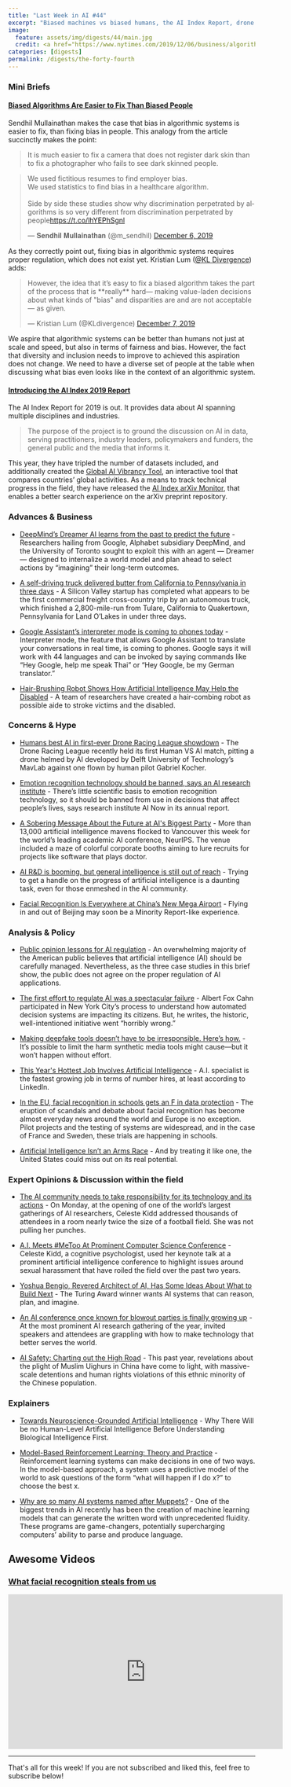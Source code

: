 ```yaml
---
title: "Last Week in AI #44"
excerpt: "Biased machines vs biased humans, the AI Index Report, drone racing and more!"
image: 
  feature: assets/img/digests/44/main.jpg
  credit: <a href="https://www.nytimes.com/2019/12/06/business/algorithm-bias-fix.html"> Tim Cook / New York Times</a>
categories: [digests]
permalink: /digests/the-forty-fourth
---
```


### Mini Briefs

#### [Biased Algorithms Are Easier to Fix Than Biased People](https://www.nytimes.com/2019/12/06/business/algorithm-bias-fix.html)

Sendhil Mullainathan makes the case that bias in algorithmic systems is easier to fix, than fixing bias in people. This analogy from the article succinctly makes the point:

> It is much easier to fix a camera that does not register dark skin than to fix a photographer who fails to see dark skinned people.

<blockquote class="twitter-tweet"><p lang="en" dir="ltr">We used fictitious resumes to find employer bias.<br>We used statistics to find bias in a healthcare algorithm. <br><br>Side by side these studies show why discrimination perpetrated by algorithms is so very different from discrimination perpetrated by people<a href="https://t.co/lhYEPhSgnl">https://t.co/lhYEPhSgnl</a></p>&mdash; 𝐒𝐞𝐧𝐝𝐡𝐢𝐥 𝐌𝐮𝐥𝐥𝐚𝐢𝐧𝐚𝐭𝐡𝐚𝐧 (@m_sendhil) <a href="https://twitter.com/m_sendhil/status/1203001552648245249?ref_src=twsrc%5Etfw">December 6, 2019</a></blockquote> <script async src="https://platform.twitter.com/widgets.js" charset="utf-8"></script>

As they correctly point out, fixing bias in algorithmic systems requires proper regulation, which does not exist yet. Kristian Lum ([@KL Divergence](https://twitter.com/KLdivergence/)) adds: 

<blockquote class="twitter-tweet"><p lang="en" dir="ltr">However, the idea that it’s easy to fix a biased algorithm takes the part of the process that is **really** hard— making value-laden decisions about what kinds of &quot;bias&quot; and disparities are and are not acceptable — as given.</p>&mdash; Kristian Lum (@KLdivergence) <a href="https://twitter.com/KLdivergence/status/1203143691168342017?ref_src=twsrc%5Etfw">December 7, 2019</a></blockquote> <script async src="https://platform.twitter.com/widgets.js" charset="utf-8"></script>

We aspire that algorithmic systems can be better than humans not just at scale and speed, but also in terms of fairness and bias. However, the fact that diversity and inclusion needs to improve to achieved this aspiration does not change. We need to have a diverse set of people at the table when discussing what bias even looks like in the context of an algorithmic system.  

#### [Introducing the AI Index 2019 Report](https://hai.stanford.edu/news/introducing-ai-index-2019-report)

The AI Index Report for 2019 is out. It provides data about AI spanning multiple disciplines and industries. 

> The purpose of the project is to ground the discussion on AI in data, serving practitioners, industry leaders, policymakers and funders, the general public and the media that informs it. 

This year, they have tripled the number of datasets included, and additionally created the [Global AI Vibrancy Tool](http://vibrancy.aiindex.org/), an interactive tool that compares countries’ global activities. As a means to track technical progress in the field, they have released the [AI Index arXiv Monitor](http://arxiv.aiindex.org/), that enables a better search experience on the arXiv preprint repository.  

### Advances & Business

* [DeepMind’s Dreamer AI learns from the past to predict the future](https://venturebeat.com/2019/12/10/deepminds-dreamer-ai-uses-the-past-to-predict-the-future/) - Researchers hailing from Google, Alphabet subsidiary DeepMind, and the University of Toronto sought to exploit this with an agent — Dreamer — designed to internalize a world model and plan ahead to select actions by “imagining” their long-term outcomes. 

* [A self-driving truck delivered butter from California to Pennsylvania in three days](https://www.mercurynews.com/a-self-driving-truck-delivered-butter-from-california-to-pennsylvania-in-three-days) - A Silicon Valley startup has completed what appears to be the first commercial freight cross-country trip by an autonomous truck, which finished a 2,800-mile-run from Tulare, California to Quakertown, Pennsylvania for Land O’Lakes in under three days.

* [Google Assistant’s interpreter mode is coming to phones today](https://www.theverge.com/2019/12/12/21010451/google-assistant-interpreter-mode-android-ios-apps) - Interpreter mode, the feature that allows Google Assistant to translate your conversations in real time, is coming to phones. Google says it will work with 44 languages and can be invoked by saying commands like “Hey Google, help me speak Thai” or “Hey Google, be my German translator.”

* [Hair-Brushing Robot Shows How Artificial Intelligence May Help the Disabled](https://fortune.com/2019/12/11/robot-hair-brushing-elderly/) - A team of researchers have created a hair-combing robot as possible aide to stroke victims and the disabled.

### Concerns & Hype

* [Humans best AI in first-ever Drone Racing League showdown](https://thenextweb.com/artificial-intelligence/2019/12/10/humans-best-ai-in-first-ever-drone-racing-league-showdown/) - The Drone Racing League recently held its first Human VS AI match, pitting a drone helmed by AI developed by Delft University of Technology’s MavLab against one flown by human pilot Gabriel Kocher.

* [Emotion recognition technology should be banned, says an AI research institute](https://www.technologyreview.com/f/614932/emotion-recognition-technology-should-be-banned-says-ai-research-institute/) - There’s little scientific basis to emotion recognition technology, so it should be banned from use in decisions that affect people’s lives, says research institute AI Now in its annual report.

* [A Sobering Message About the Future at AI's Biggest Party](https://www.wired.com/story/sobering-message-future-ai-party/) - More than 13,000 artificial intelligence mavens flocked to Vancouver this week for the world’s leading academic AI conference, NeurIPS. The venue included a maze of colorful corporate booths aiming to lure recruits for projects like software that plays doctor.

* [AI R&D is booming, but general intelligence is still out of reach](https://www.theverge.com/2019/12/12/21010671/ai-index-report-2019-machine-learning-artificial-intelligence-data-progress) - Trying to get a handle on the progress of artificial intelligence is a daunting task, even for those enmeshed in the AI community.

* [Facial Recognition Is Everywhere at China’s New Mega Airport](https://www.bloomberg.com/news/articles/2019-12-11/face-recognition-tech-is-everywhere-at-china-s-new-mega-airport) - Flying in and out of Beijing may soon be a Minority Report-like experience.

### Analysis & Policy

* [Public opinion lessons for AI regulation](https://www.brookings.edu/research/public-opinion-lessons-for-ai-regulation/) - An overwhelming majority of the American public believes that artificial intelligence (AI) should be carefully managed. Nevertheless, as the three case studies in this brief show, the public does not agree on the proper regulation of AI applications.

* [The first effort to regulate AI was a spectacular failure](https://www.fastcompany.com/90436012/the-first-effort-to-regulate-ai-was-a-spectacular-failure) - Albert Fox Cahn participated in New York City’s process to understand how automated decision systems are impacting its citizens. But, he writes, the historic, well-intentioned initiative went “horribly wrong.”

* [Making deepfake tools doesn’t have to be irresponsible. Here’s how.](https://www.technologyreview.com/s/614912/ethical-deepfake-tools-a-manifesto/) - It’s possible to limit the harm synthetic media tools might cause—but it won’t happen without effort.

* [This Year's Hottest Job Involves Artificial Intelligence](https://fortune.com/2019/12/10/artificial-intelligence-hottest-job/) - A.I. specialist is the fastest growing job in terms of number hires, at least according to LinkedIn.

* [In the EU, facial recognition in schools gets an F in data protection](https://www.accessnow.org/in-the-eu-facial-recognition-in-schools-gets-an-f-in-data-protection/) - The eruption of scandals and debate about facial recognition has become almost everyday news around the world and Europe is no exception. Pilot projects and the testing of systems are widespread, and in the case of France and Sweden, these trials are happening in schools.

* [Artificial Intelligence Isn’t an Arms Race](https://foreignpolicy.com/2019/12/11/artificial-intelligence-ai-not-arms-race-china-united-states/) - And by treating it like one, the United States could miss out on its real potential.

### Expert Opinions & Discussion within the field

* [The AI community needs to take responsibility for its technology and its actions](https://www.technologyreview.com/s/614923/ai-tech-industry-take-responsibility/) - On Monday, at the opening of one of the world’s largest gatherings of AI researchers, Celeste Kidd addressed thousands of attendees in a room nearly twice the size of a football field. She was not pulling her punches.

* [A.I. Meets #MeToo At Prominent Computer Science Conference](https://fortune.com/2019/12/09/sexual-harassment-issues-highlighted-at-a-leading-a-i-conference/) - Celeste Kidd, a cognitive psychologist, used her keynote talk at a prominent artificial intelligence conference to highlight issues around sexual harassment that have roiled the field over the past two years.

* [Yoshua Bengio, Revered Architect of AI, Has Some Ideas About What to Build Next](https://spectrum.ieee.org/tech-talk/robotics/artificial-intelligence/yoshua-bengio-revered-architect-of-ai-has-some-ideas-about-what-to-build-next) - The Turing Award winner wants AI systems that can reason, plan, and imagine.

* [An AI conference once known for blowout parties is finally growing up](https://www.technologyreview.com/s/614935/ai-conference-neurips-power-responsibility/) - At the most prominent AI research gathering of the year, invited speakers and attendees are grappling with how to make technology that better serves the world.

* [AI Safety: Charting out the High Road](https://warontherocks.com/2019/12/ai-safety-charting-out-the-high-road/) - This past year, revelations about the plight of Muslim Uighurs in China have come to light, with massive-scale detentions and human rights violations of this ethnic minority of the Chinese population.

### Explainers

* [Towards Neuroscience-Grounded Artificial Intelligence](https://towardsdatascience.com/towards-neuroscience-grounded-artificial-intelligence-9d592ace4314) - Why There Will be no Human-Level Artificial Intelligence Before Understanding Biological Intelligence First.

* [Model-Based Reinforcement Learning: Theory and Practice](http://bair.berkeley.edu/blog/2019/12/12/mbpo/) - Reinforcement learning systems can make decisions in one of two ways. In the model-based approach, a system uses a predictive model of the world to ask questions of the form “what will happen if I do x?” to choose the best x.

* [Why are so many AI systems named after Muppets?](https://www.theverge.com/2019/12/11/20993407/ai-language-models-muppets-sesame-street-muppetware-elmo-bert-ernie) - One of the biggest trends in AI recently has been the creation of machine learning models that can generate the written word with unprecedented fluidity. These programs are game-changers, potentially supercharging computers’ ability to parse and produce language.

## Awesome Videos

### [What facial recognition steals from us](https://youtu.be/cc0dqW2HCRc)

<iframe width="560" height="315" src="https://www.youtube.com/embed/cc0dqW2HCRc" frameborder="0" allow="accelerometer; autoplay; encrypted-media; gyroscope; picture-in-picture" allowfullscreen></iframe>

<hr>

That's all for this week! If you are not subscribed and liked this, feel free to subscribe below!
